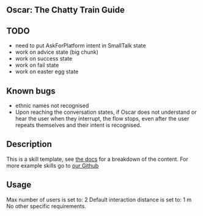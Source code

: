 ## Oscar: The Chatty Train Guide

## TODO
- need to put AskForPlatform intent in SmallTalk state
- work on advice state (big chunk)
- work on success state
- work on fail state
- work on easter egg state

## Known bugs
- ethnic names not recognised
- Upon reaching the conversation states, if Oscar does not understand or hear the user when they interrupt, the flow stops, even after the user repeats themselves and their intent is recognised.

## Description
This is a skill template, see [the docs](https://docs.furhat.io/skills/#the-contents-of-a-skill) for a breakdown of the content. 
For more example skills go to [our Github](https://github.com/FurhatRobotics/)

## Usage
Max number of users is set to: 2
Default interaction distance is set to: 1 m
No other specific requirements. 
